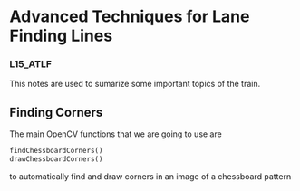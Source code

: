 # Advanced Techniques for Lane Finding Lines
### L15_ATLF

This notes are used to sumarize some important topics of the train.

## Finding Corners
The main OpenCV functions that we are going to use are

```python
findChessboardCorners()
drawChessboardCorners()
```
to automatically find and draw corners in an image of a chessboard pattern
